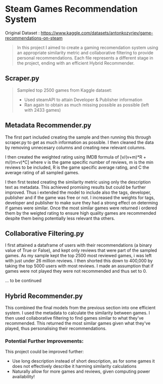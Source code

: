 # Steam Games Recommendation System
Original Dataset : https://www.kaggle.com/datasets/antonkozyriev/game-recommendations-on-steam 

> In this project I aimed to create a gaming recomendation system using an appropriate similarity metric and collaborative filtering to provide personal recommendations. Each file represents a different stage in the project, ending with an efficient Hybrid Recommender.



## Scraper.py

> Sampled top 2500 games from Kaggle dataset:
> - Used steamAPI to attain Developer & Publisher information
> - Ran again to obtain as much missing possible as possible (left with 2433 games) 

## Metadata Recommender.py

The first part included creating the sample and then running this through scraper.py to get as much information as possible. I then cleaned the data by removing unnecesary columns and creating new relevant columns. 

I then created the weighted rating using IMDB formula of [v/(v+m)*R + m/(m+v)*C] where v is the game specific number of reviews, m is the min reviews to be included, R is the game specific average rating, and C the average rating of all sampled games. 

I then first tested creating the similarity metric using only the description text as metadata. This achieved promising results but could be further improved. Thus i extended the model to include also the tags, developer, publisher and if the game was free or not. I increased the weights for tags, developer and publisher to make sure they had a strong effect on determing if games were similar. Once the most similar games were returned i ordered them by the weigted rating to ensure high quality games are recommended despite them being potentially less relevant tha others.

## Collaborative Filtering.py

I first attained a dataframe of users with their recommendations (a binary value of True or False), and kept only reviews that were part of the sampled games. As my sample kept the top 2500 most reviewed games, i was left with just under 26 million reviews. I then shorted this down to 400,000 by taking the top 5000 users with most reviews.  I made an assumption that if games were not played they were not recommended and thus set to 0.

... to be continued

## Hybrid Recommender.py

This combined the final models from the previous section into one efficient system. I used the metadata to calculate the similarity between games. I then used collaborative filtering to find games similar to what they've recommended. This returned the most similar games given what they've played, thus personalising their recommendations.

### Potential Further Improvements:

This project could be improved further:
- Use long description instead of short description, as for some games it does not effectively describe it harming similarity calculations
- Naturally allow for more games and reviews, given computing power availability!
